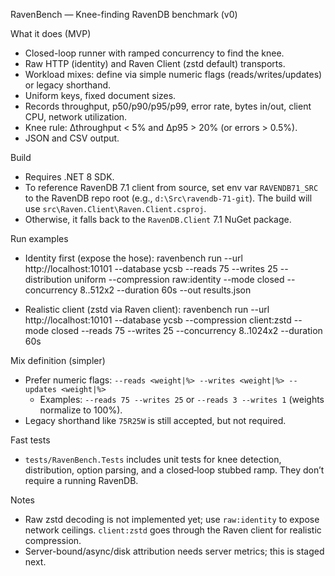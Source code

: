 RavenBench — Knee-finding RavenDB benchmark (v0)

What it does (MVP)
- Closed-loop runner with ramped concurrency to find the knee.
- Raw HTTP (identity) and Raven Client (zstd default) transports.
- Workload mixes: define via simple numeric flags (reads/writes/updates) or legacy shorthand.
- Uniform keys, fixed document sizes.
- Records throughput, p50/p90/p95/p99, error rate, bytes in/out, client CPU, network utilization.
- Knee rule: Δthroughput < 5% and Δp95 > 20% (or errors > 0.5%).
- JSON and CSV output.

Build
- Requires .NET 8 SDK.
- To reference RavenDB 7.1 client from source, set env var `RAVENDB71_SRC` to the RavenDB repo root (e.g., `d:\Src\ravendb-71-git`). The build will use `src\Raven.Client\Raven.Client.csproj`.
- Otherwise, it falls back to the `RavenDB.Client` 7.1 NuGet package.

Run examples
- Identity first (expose the hose):
  ravenbench run --url http://localhost:10101 --database ycsb --reads 75 --writes 25 --distribution uniform --compression raw:identity --mode closed --concurrency 8..512x2 --duration 60s --out results.json

- Realistic client (zstd via Raven client):
  ravenbench run --url http://localhost:10101 --database ycsb --compression client:zstd --mode closed --reads 75 --writes 25 --concurrency 8..1024x2 --duration 60s

Mix definition (simpler)
- Prefer numeric flags: `--reads <weight|%> --writes <weight|%> --updates <weight|%>`
  - Examples: `--reads 75 --writes 25` or `--reads 3 --writes 1` (weights normalize to 100%).
- Legacy shorthand like `75R25W` is still accepted, but not required.

Fast tests
- `tests/RavenBench.Tests` includes unit tests for knee detection, distribution, option parsing, and a closed‑loop stubbed ramp. They don’t require a running RavenDB.

Notes
- Raw zstd decoding is not implemented yet; use `raw:identity` to expose network ceilings. `client:zstd` goes through the Raven client for realistic compression.
- Server-bound/async/disk attribution needs server metrics; this is staged next.

